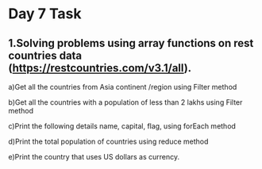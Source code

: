 # Day 7 Task

## 1.Solving problems using array functions on rest countries data (https://restcountries.com/v3.1/all).

a)Get all the countries from Asia continent /region using Filter method

b)Get all the countries with a population of less than 2 lakhs using Filter method

c)Print the following details name, capital, flag, using forEach method

d)Print the total population of countries using reduce method

e)Print the country that uses US dollars as currency.